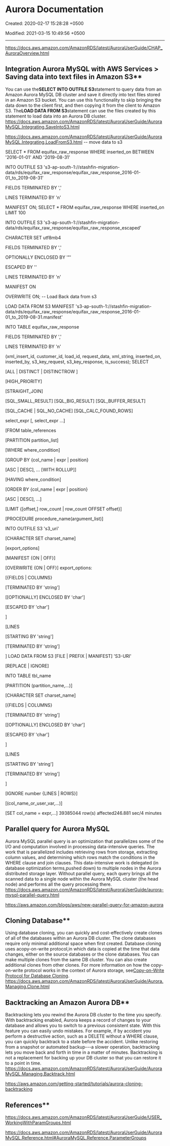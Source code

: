 # Aurora Documentation

Created: 2020-02-17 15:28:28 +0500

Modified: 2021-03-15 10:49:56 +0500

---

<https://docs.aws.amazon.com/AmazonRDS/latest/AuroraUserGuide/CHAP_AuroraOverview.html>

## Integration Aurora MySQL with AWS Services > Saving data into text files in Amazon S3**

You can use the**SELECT INTO OUTFILE S3**statement to query data from an Amazon Aurora MySQL DB cluster and save it directly into text files stored in an Amazon S3 bucket. You can use this functionality to skip bringing the data down to the client first, and then copying it from the client to Amazon S3. The**LOAD DATA FROM S3**statement can use the files created by this statement to load data into an Aurora DB cluster.
<https://docs.aws.amazon.com/AmazonRDS/latest/AuroraUserGuide/AuroraMySQL.Integrating.SaveIntoS3.html>

<https://docs.aws.amazon.com/AmazonRDS/latest/AuroraUserGuide/AuroraMySQL.Integrating.LoadFromS3.html>
-- move data to s3

SELECT * FROM equifax_raw_response WHERE inserted_on BETWEEN '2016-01-01' AND '2019-08-31'

INTO OUTFILE S3 's3-ap-south-1://stashfin-migration-data/rds/equifax_raw_response/equifax_raw_response_2016-01-01_to_2019-08-31'

FIELDS TERMINATED BY ','

LINES TERMINATED BY 'n'

MANIFEST ON;
SELECT * FROM equifax_raw_response WHERE inserted_on LIMIT 100

INTO OUTFILE S3 's3-ap-south-1://stashfin-migration-data/rds/equifax_raw_response/equifax_raw_response_escaped'

CHARACTER SET utf8mb4

FIELDS TERMINATED BY ','

OPTIONALLY ENCLOSED BY '"'

ESCAPED BY ''

LINES TERMINATED BY 'n'

MANIFEST ON

OVERWRITE ON;
-- Load Back data from s3

LOAD DATA FROM S3 MANIFEST 's3-ap-south-1://stashfin-migration-data/rds/equifax_raw_response/equifax_raw_response_2016-01-01_to_2019-08-31.manifest'

INTO TABLE equifax_raw_response

FIELDS TERMINATED BY ','

LINES TERMINATED BY 'n'

(xml_insert_id, customer_id, load_id, request_data, xml_string, inserted_on, inserted_by, s3_key_request, s3_key_response, is_success);
SELECT

[ALL | DISTINCT | DISTINCTROW ]

[HIGH_PRIORITY]

[STRAIGHT_JOIN]

[SQL_SMALL_RESULT] [SQL_BIG_RESULT] [SQL_BUFFER_RESULT]

[SQL_CACHE | SQL_NO_CACHE] [SQL_CALC_FOUND_ROWS]

select_expr [, select_expr ...]

[FROM table_references

[PARTITION partition_list]

[WHERE where_condition]

[GROUP BY {col_name | expr | position}

[ASC | DESC], ... [WITH ROLLUP]]

[HAVING where_condition]

[ORDER BY {col_name | expr | position}

[ASC | DESC], ...]

[LIMIT {[offset,] row_count | row_count OFFSET offset}]

[PROCEDURE procedure_name(argument_list)]

INTO OUTFILE S3 's3_uri'

[CHARACTER SET charset_name]

[export_options]

[MANIFEST {ON | OFF}]

[OVERWRITE {ON | OFF}]
export_options:

[{FIELDS | COLUMNS}

[TERMINATED BY 'string']

[[OPTIONALLY] ENCLOSED BY 'char']

[ESCAPED BY 'char']

]

[LINES

[STARTING BY 'string']

[TERMINATED BY 'string']

]
LOAD DATA FROM S3 [FILE | PREFIX | MANIFEST] 'S3-URI'

[REPLACE | IGNORE]

INTO TABLE tbl_name

[PARTITION (partition_name,...)]

[CHARACTER SET charset_name]

[{FIELDS | COLUMNS}

[TERMINATED BY 'string']

[[OPTIONALLY] ENCLOSED BY 'char']

[ESCAPED BY 'char']

]

[LINES

[STARTING BY 'string']

[TERMINATED BY 'string']

]

[IGNORE number {LINES | ROWS}]

[(col_name_or_user_var,...)]

[SET col_name = expr,...]
39385044 row(s) affected246.881 sec/4 minutes
## Parallel query for Aurora MySQL

Aurora MySQL parallel query is an optimization that parallelizes some of the I/O and computation involved in processing data-intensive queries. The work that is parallelized includes retrieving rows from storage, extracting column values, and determining which rows match the conditions in the WHERE clause and join clauses. This data-intensive work is delegated (in database optimization terms,pushed down) to multiple nodes in the Aurora distributed storage layer. Without parallel query, each query brings all the scanned data to a single node within the Aurora MySQL cluster (the head node) and performs all the query processing there.
<https://docs.aws.amazon.com/AmazonRDS/latest/AuroraUserGuide/aurora-mysql-parallel-query.html>

<https://aws.amazon.com/blogs/aws/new-parallel-query-for-amazon-aurora>

## Cloning Database**

Using database cloning, you can quickly and cost-effectively create clones of all of the databases within an Aurora DB cluster. The clone databases require only minimal additional space when first created.
Database cloning uses acopy-on-write protocol,in which data is copied at the time that data changes, either on the source databases or the clone databases. You can make multiple clones from the same DB cluster. You can also create additional clones from other clones. For more information on how the copy-on-write protocol works in the context of Aurora storage, see[Copy-on-Write Protocol for Database Cloning](https://docs.aws.amazon.com/AmazonRDS/latest/AuroraUserGuide/Aurora.Managing.Clone.html#Aurora.Managing.Clone.Protocol).
<https://docs.aws.amazon.com/AmazonRDS/latest/AuroraUserGuide/Aurora.Managing.Clone.html>

## Backtracking an Amazon Aurora DB**

Backtracking lets you rewind the Aurora DB cluster to the time you specify. With backtracking enabled, Aurora keeps a record of changes to your database and allows you to switch to a previous consistent state. With this feature you can easily undo mistakes. For example, if by accident you perform a destructive action, such as a DELETE without a WHERE clause, you can quickly backtrack to a state before the accident. Unlike restoring from a snapshot or automated backup---a slower operation, backtracking lets you move back and forth in time in a matter of minutes.
Backtracking is not a replacement for backing up your DB cluster so that you can restore it to a point in time.
<https://docs.aws.amazon.com/AmazonRDS/latest/AuroraUserGuide/AuroraMySQL.Managing.Backtrack.html>

<https://aws.amazon.com/getting-started/tutorials/aurora-cloning-backtracking>

## References**

<https://docs.aws.amazon.com/AmazonRDS/latest/AuroraUserGuide/USER_WorkingWithParamGroups.html>

<https://docs.aws.amazon.com/AmazonRDS/latest/AuroraUserGuide/AuroraMySQL.Reference.html#AuroraMySQL.Reference.ParameterGroups>

